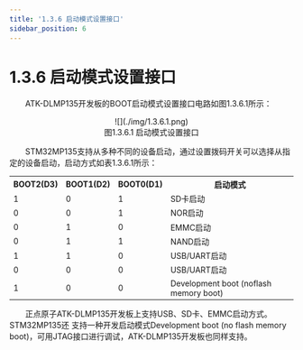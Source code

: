 ```yaml
---
title: '1.3.6 启动模式设置接口'
sidebar_position: 6
---
```


# 1.3.6 启动模式设置接口

&emsp;&emsp;ATK-DLMP135开发板的BOOT启动模式设置接口电路如图1.3.6.1所示：

<center>
![](./img/1.3.6.1.png)<br />
图1.3.6.1 启动模式设置接口
</center>

&emsp;&emsp;STM32MP135支持从多种不同的设备启动，通过设置拨码开关可以选择从指定的设备启动，启动方式如表1.3.6.1所示：

<div class="stm32mp135_center-table-div">
<table class="stm32mp135_center-table">
  <tr>
    <th>BOOT2(D3)</th>
    <th>BOOT1(D2)</th>
    <th>BOOT0(D1)</th>
    <th>启动模式</th>
  </tr>
  <tr>
    <td>1</td>
    <td>0</td>
    <td>1</td>
    <td>SD卡启动</td>
  </tr>
  <tr>
    <td>0</td>
    <td>0</td>
    <td>1</td>
    <td>NOR启动</td>
  </tr>
  <tr>
    <td>0</td>
    <td>1</td>
    <td>0</td>
    <td>EMMC启动</td>
  </tr>
  <tr>
    <td>0</td>
    <td>1</td>
    <td>1</td>
    <td>NAND启动</td>
  </tr>
  <tr>
    <td>1</td>
    <td>1</td>
    <td>0</td>
    <td>USB/UART启动</td>
  </tr>
  <tr>
    <td>0</td>
    <td>0</td>
    <td>0</td>
    <td>USB/UART启动</td>
  </tr>
  <tr>
    <td>1</td>
    <td>0</td>
    <td>0</td>
    <td>Development boot (noflash memory boot)</td>
  </tr>
</table>
</div>

&emsp;&emsp;正点原子ATK-DLMP135开发板上支持USB、SD卡、EMMC启动方式。STM32MP135还
支持一种开发启动模式Development boot (no flash memory boot)，可用JTAG接口进行调试，ATK-DLMP135开发板也同样支持。









